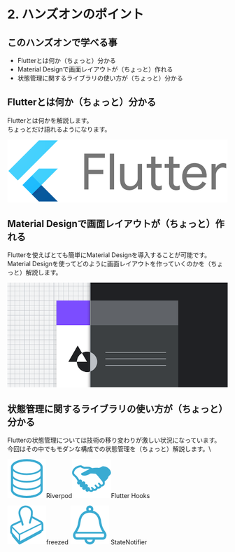 # 2. ハンズオンのポイント

## このハンズオンで学べる事

* Flutterとは何か（ちょっと）分かる
* Material Designで画面レイアウトが（ちょっと）作れる
* 状態管理に関するライブラリの使い方が（ちょっと）分かる

## Flutterとは何か（ちょっと）分かる

Flutterとは何かを解説します。\
ちょっとだけ語れるようになります。  &#x20;

&#x20;![](.gitbook/assets/flutter.png)

## Material Designで画面レイアウトが（ちょっと）作れる

Flutterを使えばとても簡単にMaterial Designを導入することが可能です。\
Material Designを使ってどのように画面レイアウトを作っていくのかを（ちょっと）解説します。

![](<.gitbook/assets/Material Design.png>)&#x20;

## 状態管理に関するライブラリの使い方が（ちょっと）分かる

Flutterの状態管理については技術の移り変わりが激しい状況になっています。\
今回はその中でもモダンな構成での状態管理を（ちょっと）解説します。\


![](.gitbook/assets/riverpod.png)Riverpod![](.gitbook/assets/flutterhooks.png)Flutter Hooks

![](.gitbook/assets/freezed.png)freezed    ![](.gitbook/assets/statenotifier.png) StateNotifier

